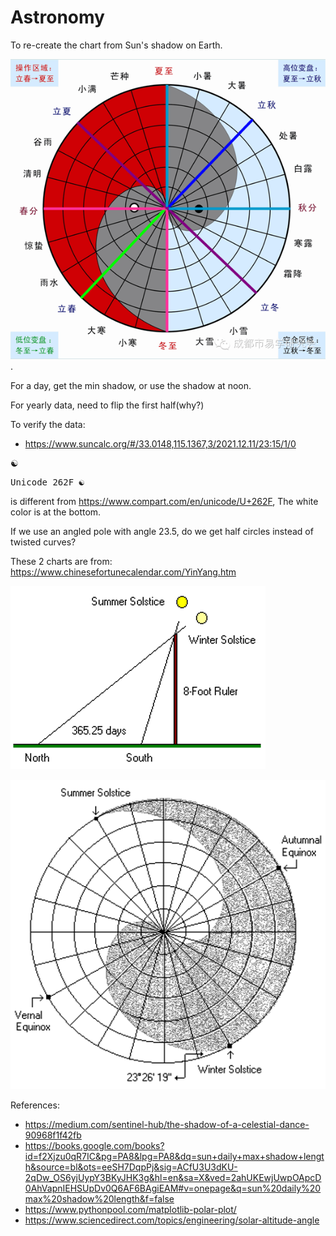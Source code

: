 # Astronomy

To re-create the chart from Sun's shadow on Earth.

![二十四节气](二十四节气.png).

For a day, get the min shadow, or use the shadow at noon.

For yearly data, need to flip the first half(why?)

To verify the data:
- https://www.suncalc.org/#/33.0148,115.1367,3/2021.12.11/23:15/1/0

☯  <pre>Unicode 262F &#x262F;</pre> is different from https://www.compart.com/en/unicode/U+262F,
The white color is at the bottom. 

If we use an angled pole with angle 23.5, do we get half circles instead of twisted
curves?

These 2 charts are from: https://www.chinesefortunecalendar.com/YinYang.htm

![angle](angles.png)

![4 seasons](yingyang-4_seasons.png)



References:
- https://medium.com/sentinel-hub/the-shadow-of-a-celestial-dance-90968f1f42fb
- https://books.google.com/books?id=f2Xjzu0qR7IC&pg=PA8&lpg=PA8&dq=sun+daily+max+shadow+length&source=bl&ots=eeSH7DqpPj&sig=ACfU3U3dKU-2qDw_OS6yjUypY3BKyJHK3g&hl=en&sa=X&ved=2ahUKEwjUwpOApcD0AhVapnIEHSUpDv0Q6AF6BAgiEAM#v=onepage&q=sun%20daily%20max%20shadow%20length&f=false
- https://www.pythonpool.com/matplotlib-polar-plot/
- https://www.sciencedirect.com/topics/engineering/solar-altitude-angle

